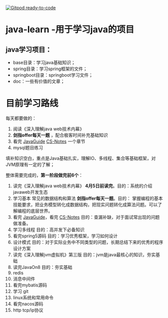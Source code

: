 [![Gitpod ready-to-code](https://img.shields.io/badge/Gitpod-ready--to--code-blue?logo=gitpod)](https://gitpod.io/#https://github.com/honins/java-learn)

# java-learn -用于学习java的项目
 ## java学习项目：
 - base目录：学习java基础知识；
 - spring目录：学习spring框架的文件；
 - springboot目录：springboot学习文件；
 - doc：一些有价值的文章；

# 目前学习路线
每天都要做的：
1. 阅读《深入理解java web技术内幕》
2. **剑指offer每天一题** ，配合极客时间补充基础知识
3. 看完 [JavaGuide](https://github.com/Snailclimb/JavaGuide) [CS-Notes](https://github.com/CyC2018/CS-Notes) 一个章节
4. mysql题目练习

填补知识空白，重点是Java基础扎实，理解IO、多线程、集合等基础框架，对JVM原理有一定的了解；

整体需要完成的，**第一阶段做完前6个**：
1. 读完《深入理解java web技术内幕》 **4月5日前读完**。目的：系统的介绍javaweb开发生态
2. 学习基本 常见的数据结构和算法 **剑指offer每天一题**。目的： 掌握编程的基本技能要求，把业务模型转化成数据结构，把现实问题转化成算法问题。可以了解编程的底层世界。
3. 看完 [JavaGuide](https://github.com/Snailclimb/JavaGuide)，看完 [CS-Notes](https://github.com/CyC2018/CS-Notes) 目的：查漏补缺，对于面试常出现的问题做准备。
4. 学习多线程 目的：高并发下必备知识
5. 看完spring5源码 目的：学习优秀框架，学习如何设计
6. 设计模式 目的：对于实际业务中不同类型的问题，长期总结下来的优秀的程序设计方案
7. 读完《深入理解jvm虚拟机》第三版 目的：jvm是java最核心的知识，夯实基础
8. 读完JavaOn8 目的：夯实基础
9. redis
10. 消息中间件
11. 看完mybatis源码
12. 学习 git
13. linux系统和常用命令
14. 看完nacos源码
15. http tcp/ip协议
